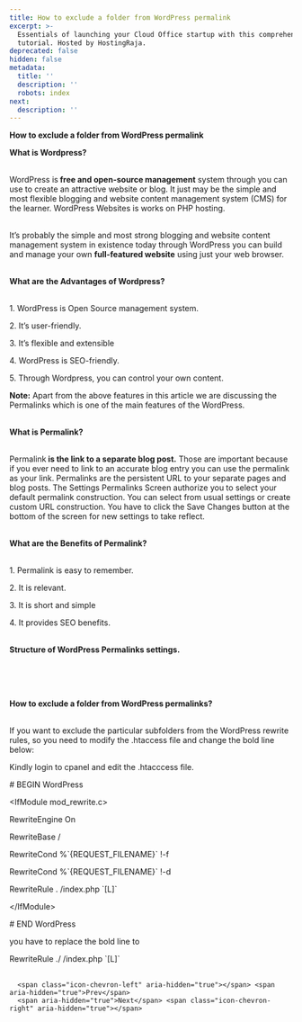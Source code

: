```yaml
---
title: How to exclude a folder from WordPress permalink
excerpt: >-
  Essentials of launching your Cloud Office startup with this comprehensive
  tutorial. Hosted by HostingRaja.
deprecated: false
hidden: false
metadata:
  title: ''
  description: ''
  robots: index
next:
  description: ''
---
```


<div itemprop="articleBody">
    <span style={{fontSize: "x-large"}}><strong>How to exclude a folder from WordPress permalink</strong></span>
    <p> </p>
    <p dir="ltr"><strong><span style={{fontFamily: "georgia, palatino"}}><span style={{fontSize: "x-large"}}>What is Wordpress?</span></span><br /><br /></strong></p>
    <p dir="ltr">WordPress is<strong> free and open-source management</strong> system through you can use to create an attractive website or blog. It just may be the simple and most flexible blogging and website content management system (CMS) for the learner. WordPress Websites is works on PHP hosting.<br /><br /></p>
    <p dir="ltr">It’s probably the simple and most strong blogging and website content management system in existence today through WordPress you can build and manage your own <strong>full-featured website</strong> using just your web browser.<br /><br /></p>
    <p dir="ltr"><strong><span style={{fontSize: "x-large", fontFamily: "georgia, palatino"}}>What are the Advantages of Wordpress?</span><br /><br /></strong></p>
    <p dir="ltr">1. WordPress is Open Source management system.</p>
    <p dir="ltr">2. It’s user-friendly.</p>
    <p dir="ltr">3. It’s flexible and extensible</p>
    <p dir="ltr">4. WordPress is SEO-friendly.</p>
    <p dir="ltr">5. Through Wordpress, you can control your own content.</p>
    <p dir="ltr"><strong> Note:</strong> Apart from the above features in this article we are discussing the Permalinks which is one of the main features of the WordPress.<br /><br /></p>
    <p dir="ltr"><span style={{fontSize: "x-large", fontFamily: "georgia, palatino"}}><strong>What is Permalink?<br /><br /></strong></span></p>
    <p dir="ltr">Permalink<strong> is the link to a separate blog post.</strong> Those are important because if you ever need to link to an accurate blog entry you can use the permalink as your link. Permalinks are the persistent URL to your separate pages and blog posts. The Settings Permalinks Screen authorize you to select your default permalink construction. You can select from usual settings or create custom URL construction. You have to click the Save Changes button at the bottom of the screen for new settings to take reflect.<br /><br /></p>
    <p dir="ltr"><span style={{fontSize: "x-large", fontFamily: "georgia, palatino"}}><strong>What are the Benefits of Permalink?<br /><br /></strong></span></p>
    <p dir="ltr">1. Permalink is easy to remember.</p>
    <p dir="ltr">2. It is relevant.</p>
    <p dir="ltr">3. It is short and simple</p>
    <p dir="ltr">4. It provides SEO benefits.<br /><br /></p>
    <p dir="ltr"><strong>Structure of WordPress Permalinks settings.<br /><br /></strong></p> <br /><br />
    <p dir="ltr"><strong><span style={{fontFamily: "georgia, palatino", fontSize: "x-large"}}>How to exclude a folder from WordPress permalinks?</span><br /><br /></strong></p>
    <p dir="ltr">If you want to exclude the particular subfolders from the WordPress rewrite rules, so you need to modify the .htaccess file and change the bold line below:</p>
    <p dir="ltr">Kindly login to cpanel and edit the .htacccess file.</p>
    <p dir="ltr"># BEGIN WordPress</p>
    <p dir="ltr">&lt;IfModule mod_rewrite.c&gt;</p>
    <p dir="ltr">RewriteEngine On</p>
    <p dir="ltr">RewriteBase /</p>
    <p dir="ltr">RewriteCond %`{REQUEST_FILENAME}` !-f</p>
    <p dir="ltr">RewriteCond %`{REQUEST_FILENAME}` !-d</p>
    <p dir="ltr">RewriteRule . /index.php `[L]`</p>
    <p dir="ltr">&lt;/IfModule&gt;</p>
    <p dir="ltr"># END WordPress</p>
    <p dir="ltr">you have to replace the bold line to</p>
    <p dir="ltr">RewriteRule ./ /index.php `[L]`<br /><br /></p>
</div>

      <span class="icon-chevron-left" aria-hidden="true"></span> <span aria-hidden="true">Prev</span>  
      <span aria-hidden="true">Next</span> <span class="icon-chevron-right" aria-hidden="true"></span>